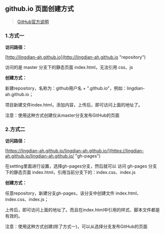 ## github.io 页面创建方式
> [GitHub官方说明](https://help.github.com/en/articles/configuring-a-publishing-source-for-github-pages "说明文档")

### 1.方式一
   
**访问路径：**

[http://lingdian-ah.github.io](http://lingdian-ah.github.io "repository")

访问的是 master 分支下的静态页面 index.html，无法引用 css、js
    
**创建方式：**

  新建repository，名称为：github用户名 + ".github.io"，例如：lingdian-ah.github.io；

  项目新建文件index.html，添加内容，上传后，即可访问上面的地址了。
  
  注意：使用这种方式创建仅从master分支发布GitHub的页面
    
### 2.方式二
  
**访问路径：**

[https://lingdian-ah.github.io/lingdian-ah.github.io/](https://lingdian-ah.github.io/lingdian-ah.github.io/ "gh-pages")

在setting里面进行设置，选择gh-pages分支，然后就可以
访问 gh-pages 分支下的静态页面 index.html，引用当前分支下的：index.css、index.js

**创建方式：**

任意repository，新建分支gh-pages，该分支中创建文件 index.html、index.css、index.js；

上传后，即可访问上面的地址了。而且在index.html中引用的样式、脚本文件都是有效的。

注意：使用这种方式创建(除了方式一)，可以从选择分支发布GitHub的页面
